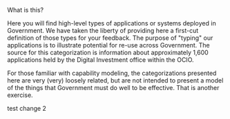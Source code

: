 What is this?

Here you will find high-level types of applications or systems deployed in Government.  We have taken the liberty of providing here a first-cut definition of those types for your feedback.  The purpose of "typing" our applications is to illustrate potential for re-use across Government.  The source for this categorization is information about approximately 1,600 applications held by the Digital Investment office within the OCIO.

For those familiar with capability modeling, the categorizations presented here are very (very) loosely related, but are not intended to present a model of the things that Government must do well to be effective.  That is another exercise.

test change 2